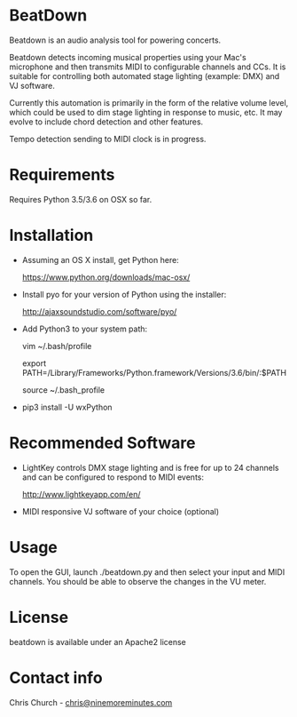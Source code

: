 BeatDown
========

Beatdown is an audio analysis tool for powering concerts.

Beatdown detects incoming musical properties using your Mac's microphone and then transmits MIDI to configurable channels and CCs. It is suitable for controlling both automated stage lighting (example: DMX) and VJ software.

Currently this automation is primarily in the form of the relative volume level, which could be used to dim stage lighting in response to music, etc. It may evolve to include chord detection and other features.

Tempo detection sending to MIDI clock is in progress.

Requirements
============

Requires Python 3.5/3.6 on OSX so far.

Installation
============

* Assuming an OS X install, get Python here:

   https://www.python.org/downloads/mac-osx/

* Install pyo for your version of Python using the installer: 
 
   http://ajaxsoundstudio.com/software/pyo/

* Add Python3 to your system path:

   vim ~/.bash/profile

   export PATH=/Library/Frameworks/Python.framework/Versions/3.6/bin/:$PATH
   
   source ~/.bash_profile

* pip3 install -U wxPython

Recommended Software
====================

* LightKey controls DMX stage lighting and is free for up to 24 channels and can be configured to respond to MIDI events:

   http://www.lightkeyapp.com/en/

* MIDI responsive VJ software of your choice (optional)

Usage
=====

To open the GUI, launch ./beatdown.py and then select your input and MIDI channels.  You should be able to observe the changes in the VU meter.

License
=======

beatdown is available under an Apache2 license

Contact info
============

Chris Church - chris@ninemoreminutes.com

